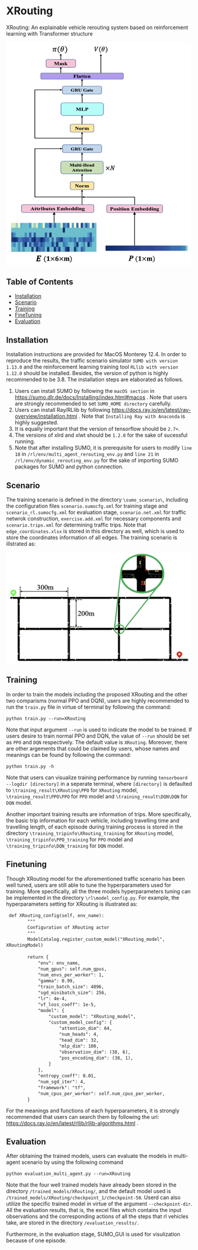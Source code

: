 # XRouting
XRouting: An explainable vehicle rerouting system based on reinforcement learning with Transformer structure

<img src="./images/XRouting_structure.png" width="500px"></img>

## Table of Contents

- [Installation](#installation)
- [Scenario](#Scenario)
- [Training](#Training)
- [FineTuning](#FineTuning)
- [Evaluation](#Evaluation)




## Installation
Installation instructions are provided for MacOS Monterey 12.4. In order to reproduce the results, the traffic scenario simulator `SUMO with version 1.13.0` and the reinforcement learning training tool `RLlib with version 1.12.0` should be installed. Besides, the version of python is highly recommended to be 3.8. The installation steps are elaborated as follows.
1. Users can install SUMO by following the `macOS section` in https://sumo.dlr.de/docs/Installing/index.html#macos . Note that users are strongly recommended to set `SUMO_HOME directory` carefully. 
2. Users can install Ray/RLlib by following https://docs.ray.io/en/latest/ray-overview/installation.html . Note that `Installing Ray with Anaconda` is highly suggested.
3. It is equally important that the version of tensorflow should be `2.7+`.
4. The versions of xlrd and xlwt should be `1.2.0` for the sake of sucessful running.
5. Note that after installing SUMO, it is prerequisite for users to modify `line 18` in `/rl/env/multi_agent_rerouting_env.py` and `line 21` in `/rl/env/dynamic_rerouting_env.py` for the sake of importing SUMO packages for SUMO and python connection.

## Scenario
The training scenario is defined in the directory `\sumo_scenario\`, including the configuration files `scenario.sumocfg.xml` for training stage and `scenario_rl.sumocfg.xml` for evaluation stage, `scenario.net.xml` for traffic netwrok construction, `exercise.add.xml` for necessary components and `scenario.trips.xml` for determining traffic trips. Note that `edge_coordinates.xlsx` is stored in this directory as well, which is used to store the coordinates information of all edges. The training scenario is illstrated as:

<img src="./images/network.png" width="500px" height="300px"></img>

## Training 
In order to train the models including the proposed XRouting and the other two comparisms (normal PPO and DQN), users are highly recommended to run the `train.py` file in virtue of terminal by following the command:
```
python train.py --run=XRouting
```
Note that input argument `--run` is used to indicate the model to be trained. If users desire to train normal PPO and DQN, the value of `--run` should be set as `PPO` and `DQN` respectively. The default value is `XRouting`. Moreover, there are other argements that could be claimed by users, whose names and meanings can be found by following the command:
```
python train.py -h
```
Note that users can visualize training performance by running `tensorboard --logdir [directory]` in a seperate terminal, where `[directory]` is defaulted to `\training_result\XRouting\PPO` for `XRouting` model, `\training_result\PPO\PPO` for `PPO` model and `\training_result\DQN\DQN` for `DQN` model.

Another important training results are information of trips. More specifically, the basic trip information for each vehicle, including travelling time and travelling length, of each episode during training process is stored in the directory `\training_tripinfo\XRouting_training` for `XRouting` model, `\training_tripinfo\PPO_training` for `PPO` model and `\training_tripinfo\DQN_training` for `DQN` model. 

## Finetuning
Though XRouting model for the aforementioned traffic scenario has been well tuned, users are still able to tune the hyperparameters used for training. More specifically, all the three models hyperparameters tuning can be implemented in the directory `\rl\model_config.py`. For example, the hyperparameters setting for XRouting is illustrated as:
```
 def XRouting_config(self, env_name):
        """
        Configuration of XRouting actor
        """
        ModelCatalog.register_custom_model("XRouting_model", XRoutingModel)

        return {
            "env": env_name,
            "num_gpus": self.num_gpus,
            "num_envs_per_worker": 1,
            "gamma": 0.99,
            "train_batch_size": 4096,
            "sgd_minibatch_size": 256,
            "lr": 4e-4,
            "vf_loss_coeff": 1e-5,
            "model": {
                "custom_model": "XRouting_model",
                "custom_model_config": {
                    "attention_dim": 64,
                    "num_heads": 4,
                    "head_dim": 32,
                    "mlp_dim": 100,
                    "observation_dim": (38, 6),
                    "pos_encoding_dim": (38, 1),
                }
            },
            "entropy_coeff": 0.01,
            "num_sgd_iter": 4,
            "framework": "tf",
            "num_cpus_per_worker": self.num_cpus_per_worker,
        }
```
For the meanings and functions of each hyperparameters, it is strongly recommended that users can search them by following the url: https://docs.ray.io/en/latest/rllib/rllib-algorithms.html .


## Evaluation
After obtaining the trained models, users can evaluate the models in multi-agent scenario by using the following command
```
python evaluation_multi_agent.py --run=XRouting
```
Note that the four well trained models have already been stored in the directory `/trained_models/XRouting/`, and the default model used is `/trained_models/XRouting/checkpoint_1/checkpoint-50`. Userd can also utilize the specific trained model in virtue of the argument `--checkpoint-dir`.
All the evaluation results, that is, the excel files which contains the input observations and the corresponding actions of all the steps that rl vehicles take, are stored in the directory `/evaluation_results/`. 

Furthermore, in the evaluation stage, SUMO_GUI is used for visulization because of one episode.


